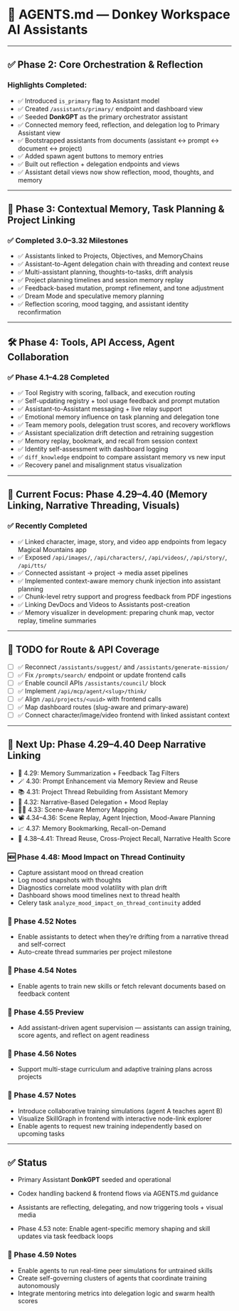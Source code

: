 # 🧠 AGENTS.md — Donkey Workspace AI Assistants

---

## ✅ Phase 2: Core Orchestration & Reflection

### Highlights Completed:

- ✅ Introduced `is_primary` flag to Assistant model
- ✅ Created `/assistants/primary/` endpoint and dashboard view
- ✅ Seeded **DonkGPT** as the primary orchestrator assistant
- ✅ Connected memory feed, reflection, and delegation log to Primary Assistant view
- ✅ Bootstrapped assistants from documents (assistant ↔ prompt ↔ document ↔ project)
- ✅ Added spawn agent buttons to memory entries
- ✅ Built out reflection + delegation endpoints and views
- ✅ Assistant detail views now show reflection, mood, thoughts, and memory

---

## 🚀 Phase 3: Contextual Memory, Task Planning & Project Linking

### ✅ Completed 3.0–3.32 Milestones

- ✅ Assistants linked to Projects, Objectives, and MemoryChains
- ✅ Assistant-to-Agent delegation chain with threading and context reuse
- ✅ Multi-assistant planning, thoughts-to-tasks, drift analysis
- ✅ Project planning timelines and session memory replay
- ✅ Feedback-based mutation, prompt refinement, and tone adjustment
- ✅ Dream Mode and speculative memory planning
- ✅ Reflection scoring, mood tagging, and assistant identity reconfirmation

---

## 🛠️ Phase 4: Tools, API Access, Agent Collaboration

### ✅ Phase 4.1–4.28 Completed

- ✅ Tool Registry with scoring, fallback, and execution routing
- ✅ Self-updating registry + tool usage feedback and prompt mutation
- ✅ Assistant-to-Assistant messaging + live relay support
- ✅ Emotional memory influence on task planning and delegation tone
- ✅ Team memory pools, delegation trust scores, and recovery workflows
- ✅ Assistant specialization drift detection and retraining suggestion
- ✅ Memory replay, bookmark, and recall from session context
- ✅ Identity self-assessment with dashboard logging
- ✅ `diff_knowledge` endpoint to compare assistant memory vs new input
- ✅ Recovery panel and misalignment status visualization

---

## 🧠 Current Focus: Phase 4.29–4.40 (Memory Linking, Narrative Threading, Visuals)

### ✅ Recently Completed

- ✅ Linked character, image, story, and video app endpoints from legacy Magical Mountains app
- ✅ Exposed `/api/images/`, `/api/characters/`, `/api/videos/`, `/api/story/`, `/api/tts/`
- ✅ Connected assistant → project → media asset pipelines
- ✅ Implemented context-aware memory chunk injection into assistant planning
- ✅ Chunk-level retry support and progress feedback from PDF ingestions
- ✅ Linking DevDocs and Videos to Assistants post-creation
- ✅ Memory visualizer in development: preparing chunk map, vector replay, timeline summaries

---

## 📌 TODO for Route & API Coverage

- [ ] ✅ Reconnect `/assistants/suggest/` and `/assistants/generate-mission/`
- [ ] ✅ Fix `/prompts/search/` endpoint or update frontend calls
- [ ] ✅ Enable council APIs `/assistants/council/` block
- [ ] ✅ Implement `/api/mcp/agent/<slug>/think/`
- [ ] ✅ Align `/api/projects/<uuid>` with frontend calls
- [ ] ✅ Map dashboard routes (slug-aware and primary-aware)
- [ ] ✅ Connect character/image/video frontend with linked assistant context

---

## 🎯 Next Up: Phase 4.29–4.40 Deep Narrative Linking

- 🧠 4.29: Memory Summarization + Feedback Tag Filters
- 🪄 4.30: Prompt Enhancement via Memory Review and Reuse
- 📚 4.31: Project Thread Rebuilding from Assistant Memory
- 🧵 4.32: Narrative-Based Delegation + Mood Replay
- 🕵️‍♂️ 4.33: Scene-Aware Memory Mapping
- 📽️ 4.34–4.36: Scene Replay, Agent Injection, Mood-Aware Planning
- 📈 4.37: Memory Bookmarking, Recall-on-Demand
- 🔁 4.38–4.41: Thread Reuse, Cross-Project Recall, Narrative Health Score

### 🆕 Phase 4.48: Mood Impact on Thread Continuity

- Capture assistant mood on thread creation
- Log mood snapshots with thoughts
- Diagnostics correlate mood volatility with plan drift
- Dashboard shows mood timelines next to thread health
- Celery task `analyze_mood_impact_on_thread_continuity` added

### 📝 Phase 4.52 Notes

- Enable assistants to detect when they’re drifting from a narrative thread and self-correct
- Auto-create thread summaries per project milestone

### 📝 Phase 4.54 Notes

- Enable agents to train new skills or fetch relevant documents based on feedback content

### 📝 Phase 4.55 Preview

- Add assistant-driven agent supervision — assistants can assign training, score agents, and reflect on agent readiness

### 📝 Phase 4.56 Notes

- Support multi-stage curriculum and adaptive training plans across projects

### 📝 Phase 4.57 Notes

- Introduce collaborative training simulations (agent A teaches agent B)
- Visualize SkillGraph in frontend with interactive node-link explorer
- Enable agents to request new training independently based on upcoming tasks

---

## ✅ Status

- Primary Assistant **DonkGPT** seeded and operational
- Codex handling backend & frontend flows via AGENTS.md guidance
- Assistants are reflecting, delegating, and now triggering tools + visual media

- Phase 4.53 note: Enable agent-specific memory shaping and skill updates via task feedback loops

### 🔮 Phase 4.59 Notes

- Enable agents to run real-time peer simulations for untrained skills
- Create self-governing clusters of agents that coordinate training autonomously
- Integrate mentoring metrics into delegation logic and swarm health scores
